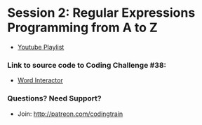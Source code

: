 # Session 2: Regular Expressions<br />Programming from A to Z
* [Youtube Playlist](https://www.youtube.com/watch?v=7DG3kCDx53c&index=1&list=PLRqwX-V7Uu6YEypLuls7iidwHMdCM6o2w)


### Link to source code to Coding Challenge #38: 
* [Word Interactor](https://github.com/CodingTrain/Rainbow-Code/tree/master/challenges/CC_0038_word_interactor)

### Questions? Need Support?
* Join: http://patreon.com/codingtrain
